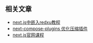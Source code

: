 
## 相关文章
- [next.js中嵌入redxu教程](https://blog.csdn.net/Joey_Tribiani/article/details/134647892)
- [next-compose-plugins 优化压缩插件](https://www.npmjs.com/package/next-compose-plugins#examples)
- [next.js官网课程](https://nextjs.org/learn)




